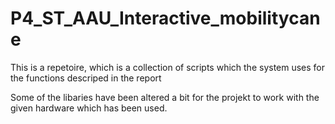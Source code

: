 # P4_ST_AAU_Interactive_mobilitycane
This is a repetoire, which is a collection of scripts which the system uses for the functions descriped in the report


Some of the libaries have been altered a bit for the projekt to work with the given hardware which has been used.
